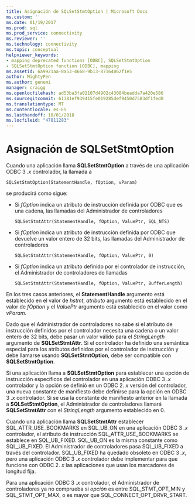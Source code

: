 ```yaml
---
title: Asignación de SQLSetStmtOption | Microsoft Docs
ms.custom: ''
ms.date: 01/19/2017
ms.prod: sql
ms.prod_service: connectivity
ms.reviewer: ''
ms.technology: connectivity
ms.topic: conceptual
helpviewer_keywords:
- mapping deprecated functions [ODBC], SQLSetStmtOption
- SQLSetStmtOption function [ODBC], mapping
ms.assetid: 6a9921aa-8a53-4668-9b13-87164062f1e5
author: MightyPen
ms.author: genemi
manager: craigg
ms.openlocfilehash: ad53ba3fa02107d4902c43084beadda7a420e586
ms.sourcegitcommit: 61381ef939415fe019285def9450d7583df1fed0
ms.translationtype: MT
ms.contentlocale: es-ES
ms.lasthandoff: 10/01/2018
ms.locfileid: "47811283"
---
```

# <a name="sqlsetstmtoption-mapping"></a>Asignación de SQLSetStmtOption
Cuando una aplicación llama **SQLSetStmtOption** a través de una aplicación ODBC 3 *.x* controlador, la llamada a  
  
```  
SQLSetStmtOption(StatementHandle, fOption, vParam)  
```  
  
 se producirá como sigue:  
  
-   Si *fOption* indica un atributo de instrucción definida por ODBC que es una cadena, las llamadas del Administrador de controladores  
  
    ```  
    SQLSetStmtAttr(StatementHandle, fOption, ValuePtr, SQL_NTS)  
    ```  
  
-   Si *fOption* indica un atributo de instrucción definida por ODBC que devuelve un valor entero de 32 bits, las llamadas del Administrador de controladores  
  
    ```  
    SQLSetStmtAttr(StatementHandle, fOption, ValuePtr, 0)  
    ```  
  
-   Si *fOption* indica un atributo definido por el controlador de instrucción, el Administrador de controladores de llamadas  
  
    ```  
    SQLSetStmtAttr(StatementHandle, fOption, ValuePtr, BufferLength)  
    ```  
  
 En los tres casos anteriores, el **StatementHandle** argumento está establecido en el valor de *hstmt*, *atributo* argumento está establecido en el valor de *fOption* y el *ValuePtr* argumento está establecido en el valor como *vParam*.  
  
 Dado que el Administrador de controladores no sabe si el atributo de instrucción definidos por el controlador necesita una cadena o un valor entero de 32 bits, debe pasar un valor válido para el *StringLength* argumento de **SQLSetStmtAttr**. Si el controlador ha definido una semántica especial para los atributos definidos por el controlador de instrucción y debe llamarse usando **SQLSetStmtOption**, debe ser compatible con **SQLSetStmtOption**.  
  
 Si una aplicación llama a **SQLSetStmtOption** para establecer una opción de instrucción específicos del controlador en una aplicación ODBC 3 *.x* controlador y la opción se definió en un ODBC 2. *x* versión del controlador, una nueva constante de manifiesto debe definirse para la opción en ODBC 3 *.x* controlador. Si se usa la constante de manifiesto anterior en la llamada a **SQLSetStmtOption**, el Administrador de controladores llamará **SQLSetStmtAttr** con el *StringLength* argumento establecido en 0.  
  
 Cuando una aplicación llama **SQLSetStmtAttr** establecer SQL_ATTR_USE_BOOKMARKS en SQL_UB_ON en una aplicación ODBC 3 *.x* controlador, el atributo de instrucción SQL_ATTR_USE_BOOKMARKS se establece en SQL_UB_FIXED. SQL_UB_ON es la misma constante como SQL_UB_FIXED. El Administrador de controladores pasa SQL_UB_FIXED a través del controlador. SQL_UB_FIXED ha quedado obsoleto en ODBC 3 *.x*, pero una aplicación ODBC 3 *.x* controlador debe implementar para que funcione con ODBC 2. *x* las aplicaciones que usan los marcadores de longitud fija.  
  
 Para una aplicación ODBC 3 *.x* controlador, el Administrador de controladores ya no comprueba si *opción* es entre SQL_STMT_OPT_MIN y SQL_STMT_OPT_MAX, o es mayor que SQL_CONNECT_OPT_DRVR_START.
